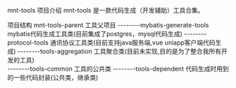 mnt-tools 项目介绍
    mnt-tools 是一款代码生成（开发辅助）工具合集。
    
    
    
项目结构
mnt-tools-parent                    工具父项目
--------mybatis-generate-tools      mybatis代码生成工具类(目前集成了postgres，mysql代码生成)
--------protocol-tools              通讯协议工具类(目前支持java服务端,vue uniapp客户端代码生成)
--------tools-aggregation           工具聚合类(目前未实现,目的是为了整合我所有开发的工具)         
--------tools-common                工具的公共类
--------tools-dependent             代码生成时用到的一些代码封装(公共类，继承类)